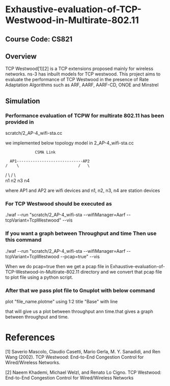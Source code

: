 # Exhaustive-evaluation-of-TCP-Westwood-in-Multirate-802.11

## Course Code: CS821

## Overview

TCP Westwood[1][2] is a TCP extensions proposed mainly for wireless networks. ns-3 has inbuilt models for TCP westwood. This project aims to evaluate the performance of TCP Westwood in the presence of Rate Adaptation Algorithms such as ARF, AARF, AARF-CD, ONOE and Minstrel

## Simulation  

### Performance evaluation of TCPW for multirate 802.11 has been provided in  

scratch/2_AP-4_wifi-sta.cc

we implemented below topology model in 2_AP-4_wifi-sta.cc

                 CSMA Link   
   
      AP1-----------------------------AP2  
    /    \                          /   \     
   /      \                        /     \      
  n1      n2                     n3       n4  
   
 
 where AP1 and AP2 are wifi devices and n1, n2, n3, n4 are station devices

### For TCP Westwood should be executed as
 
./waf --run "scratch/2_AP-4_wifi-sta --wifiManager=Aarf --tcpVariant=TcpWestwood" --vis

### If you want a graph between Throughput and time Then use this command  

./waf --run "scratch/2_AP-4_wifi-sta --wifiManager=Aarf --tcpVariant=TcpWestwood --pcap=true" --vis

When we do pcap=true then we get a pcap file in Exhaustive-evaluation-of-TCP-Westwood-in-Multirate-802.11 directory and we convert that pcap file to plot file using a python script.

### After that we pass plot file to Gnuplot with below command 

plot "file_name.plotme" using 1:2 title "Base" with line 

that will give us a plot between throughput ann time.that gives a graph between throughput and time.


# References
[1] Saverio Mascolo, Claudio Casetti, Mario Gerla, M. Y. Sanadidi, and Ren Wang (2002). TCP Westwood: End-to-End Congestion Control for Wired/Wireless Networks.  

[2] Naeem Khademi, Michael Welzl, and Renato Lo Cigno. TCP Westwood: End-to-End Congestion Control for Wired/Wireless Networks  

